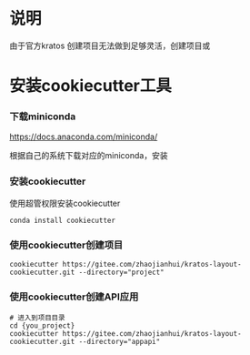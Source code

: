 # 说明

由于官方kratos 创建项目无法做到足够灵活，创建项目或

# 安装cookiecutter工具

### 下载miniconda
https://docs.anaconda.com/miniconda/

根据自己的系统下载对应的miniconda，安装

### 安装cookiecutter
使用超管权限安装cookiecutter
```shell
conda install cookiecutter
```

### 使用cookiecutter创建项目
```shell
cookiecutter https://gitee.com/zhaojianhui/kratos-layout-cookiecutter.git --directory="project"
```

### 使用cookiecutter创建API应用
```shell
# 进入到项目目录
cd {you_project}
cookiecutter https://gitee.com/zhaojianhui/kratos-layout-cookiecutter.git --directory="appapi"
```